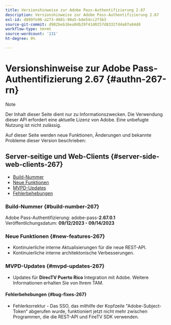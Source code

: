 ```yaml
---
title: Versionshinweise zur Adobe Pass-Authentifizierung 2.67
description: Versionshinweise zur Adobe Pass-Authentifizierung 2.67
exl-id: d899fe96-a273-4681-90a5-bde54cc2f3b3
source-git-commit: d982beb16ea0db29f41d0257d8332fd4a07a84d8
workflow-type: tm+mt
source-wordcount: '131'
ht-degree: 0%

---
```


# Versionshinweise zur Adobe Pass-Authentifizierung 2.67 {#authn-267-rn}

>[!NOTE]
>
>Der Inhalt dieser Seite dient nur zu Informationszwecken. Die Verwendung dieser API erfordert eine aktuelle Lizenz von Adobe. Eine unbefugte Nutzung ist nicht zulässig.

Auf dieser Seite werden neue Funktionen, Änderungen und bekannte Probleme dieser Version beschrieben:

## Server-seitige und Web-Clients {#server-side-web-clients-267}

* [Build-Nummer](#build-number-267)
* [Neue Funktionen](#new-features-267)
* [MVPD-Updates](#mvpd-updates-267)
* [Fehlerbehebungen](#bug-fixes-267)

### Build-Nummer {#build-number-267}

Adobe Pass-Authentifizierung: adobe-pass-**2.67.0.1**
Veröffentlichungsdatum: **09/12/2023 - 09/14/2023**

### Neue Funktionen {#new-features-267}

* Kontinuierliche interne Aktualisierungen für die neue REST-API.
* Kontinuierliche interne architektonische Verbesserungen.

### MVPD-Updates {#mvpd-updates-267}

* Updates für **DirecTV Puerto Rico** Integration mit Adobe. Weitere Informationen erhalten Sie von Ihrem TAM.

#### Fehlerbehebungen {#bug-fixes-267}

* Fehlerkorrektur - Das SSO, das mithilfe der Kopfzeile &quot;Adobe-Subject-Token“ abgerufen wurde, funktioniert jetzt nicht mehr zwischen Programmen, die die REST-API und FireTV SDK verwenden.
